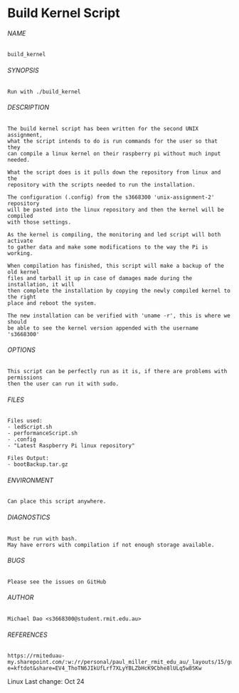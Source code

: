 # Build Kernel Script

###### NAME
    build_kernel

###### SYNOPSIS
    Run with ./build_kernel

###### DESCRIPTION
    The build kernel script has been written for the second UNIX assignment, 
    what the script intends to do is run commands for the user so that they 
    can compile a linux kernel on their raspberry pi without much input needed.

    What the script does is it pulls down the repository from linux and the 
    repository with the scripts needed to run the installation.

    The configuration (.config) from the s3668300 'unix-assignment-2' repository 
    will be pasted into the linux repository and then the kernel will be compiled
    with those settings.

    As the kernel is compiling, the monitoring and led script will both activate
    to gather data and make some modifications to the way the Pi is working.

    When compilation has finished, this script will make a backup of the old kernel
    files and tarball it up in case of damages made during the installation, it will
    then complete the installation by copying the newly compiled kernel to the right
    place and reboot the system.

    The new installation can be verified with 'uname -r', this is where we should
    be able to see the kernel version appended with the username 's3668300'

###### OPTIONS
    This script can be perfectly run as it is, if there are problems with permissions
    then the user can run it with sudo.

###### FILES
    Files used: 
    - ledScript.sh 
    - performanceScript.sh
    - .config
    - "Latest Raspberry Pi linux repository"

    Files Output:
    - bootBackup.tar.gz

###### ENVIRONMENT
    Can place this script anywhere.

###### DIAGNOSTICS
    Must be run with bash. 
    May have errors with compilation if not enough storage available.

###### BUGS
    Please see the issues on GitHub

###### AUTHOR
    Michael Dao <s3668300@student.rmit.edu.au>

###### REFERENCES
    https://rmiteduau-my.sharepoint.com/:w:/r/personal/paul_miller_rmit_edu_au/_layouts/15/guestaccess.aspx?e=kftdot&share=EV4_ThoTN6JIkUfLrf7XLyYBLZbHcK9Cbhe8lULq5w8SKw

Linux		Last change: Oct 24
